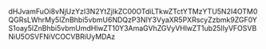 dHJvamFuOi8vNjUzYzI3N2YtZjlkZC00OTdiLTkwZTctYTMzYTU5N2I4OTM0QGRsLWhrMy5lZnBhbi5vbmU6NDQzP3NlY3VyaXR5PXRscyZzbmk9ZGF0YS1oay5lZnBhbi5vbmUmdHlwZT10Y3AmaGVhZGVyVHlwZT1ub25lIyVFOSVBNiU5OSVFNiVCOCVBRiUyMDAz
